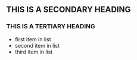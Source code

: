 ## THIS IS A SECONDARY HEADING
### THIS IS A TERTIARY HEADING
* first item in list
* second item in list
* third item in list
